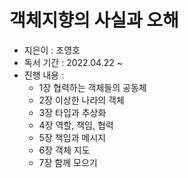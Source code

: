 # 객체지향의 사실과 오해

- 지은이 : 조영호
- 독서 기간 : 2022.04.22 ~
- 진행 내용 :
  - 1장 협력하는 객체들의 공동체
  - 2장 이상한 나라의 객체
  - 3장 타입과 추상화
  - 4장 역할, 책임, 협력
  - 5장 책임과 메시지
  - 6장 객체 지도
  - 7장 함께 모으기
